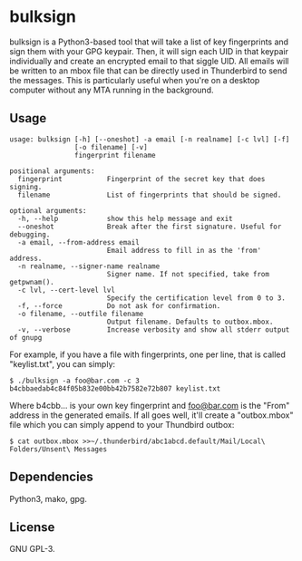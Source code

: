 # bulksign
bulksign is a Python3-based tool that will take a list of key fingerprints and
sign them with your GPG keypair. Then, it will sign each UID in that keypair
individually and create an encrypted email to that siggle UID. All emails will
be written to an mbox file that can be directly used in Thunderbird to send the
messages. This is particularly useful when you're on a desktop computer without
any MTA running in the background.

## Usage
```
usage: bulksign [-h] [--oneshot] -a email [-n realname] [-c lvl] [-f]
                [-o filename] [-v]
                fingerprint filename

positional arguments:
  fingerprint           Fingerprint of the secret key that does signing.
  filename              List of fingerprints that should be signed.

optional arguments:
  -h, --help            show this help message and exit
  --oneshot             Break after the first signature. Useful for debugging.
  -a email, --from-address email
                        Email address to fill in as the 'from' address.
  -n realname, --signer-name realname
                        Signer name. If not specified, take from getpwnam().
  -c lvl, --cert-level lvl
                        Specify the certification level from 0 to 3.
  -f, --force           Do not ask for confirmation.
  -o filename, --outfile filename
                        Output filename. Defaults to outbox.mbox.
  -v, --verbose         Increase verbosity and show all stderr output of gnupg
```

For example, if you have a file with fingerprints, one per line, that is called
"keylist.txt", you can simply:

```
$ ./bulksign -a foo@bar.com -c 3 b4cbbaedab4c84f05b832e00bb42b7582e72b807 keylist.txt
```

Where b4cbb... is your own key fingerprint and foo@bar.com is the "From"
address in the generated emails. If all goes well, it'll create a "outbox.mbox"
file which you can simply append to your Thundbird outbox:

```
$ cat outbox.mbox >>~/.thunderbird/abc1abcd.default/Mail/Local\ Folders/Unsent\ Messages
```

## Dependencies
Python3, mako, gpg.

## License
GNU GPL-3.
